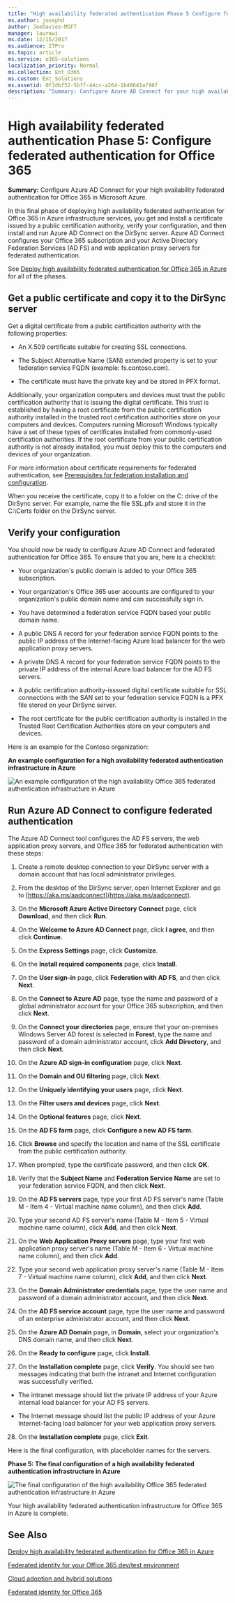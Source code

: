```yaml
---
title: "High availability federated authentication Phase 5 Configure federated authentication for Office 365"
ms.author: josephd
author: JoeDavies-MSFT
manager: laurawi
ms.date: 12/15/2017
ms.audience: ITPro
ms.topic: article
ms.service: o365-solutions
localization_priority: Normal
ms.collection: Ent_O365
ms.custom: Ent_Solutions
ms.assetid: 0f1dbf52-5bff-44cc-a264-1b48641af98f
description: "Summary: Configure Azure AD Connect for your high availability federated authentication for Office 365 in Microsoft Azure."
---
```


# High availability federated authentication Phase 5: Configure federated authentication for Office 365

 **Summary:** Configure Azure AD Connect for your high availability federated authentication for Office 365 in Microsoft Azure.
 
In this final phase of deploying high availability federated authentication for Office 365 in Azure infrastructure services, you get and install a certificate issued by a public certification authority, verify your configuration, and then install and run Azure AD Connect on the DirSync server. Azure AD Connect configures your Office 365 subscription and your Active Directory Federation Services (AD FS) and web application proxy servers for federated authentication.
  
See [Deploy high availability federated authentication for Office 365 in Azure](deploy-high-availability-federated-authentication-for-office-365-in-azure.md) for all of the phases.
  
## Get a public certificate and copy it to the DirSync server

Get a digital certificate from a public certification authority with the following properties:
  
- An X.509 certificate suitable for creating SSL connections.
    
- The Subject Alternative Name (SAN) extended property is set to your federation service FQDN (example: fs.contoso.com).
    
- The certificate must have the private key and be stored in PFX format.
    
Additionally, your organization computers and devices must trust the public certification authority that is issuing the digital certificate. This trust is established by having a root certificate from the public certification authority installed in the trusted root certification authorities store on your computers and devices. Computers running Microsoft Windows typically have a set of these types of certificates installed from commonly-used certification authorities. If the root certificate from your public certification authority is not already installed, you must deploy this to the computers and devices of your organization.
  
For more information about certificate requirements for federated authentication, see [Prerequisites for federation installation and configuration](https://docs.microsoft.com/azure/active-directory/connect/active-directory-aadconnect-prerequisites#prerequisites-for-federation-installation-and-configuration).
  
When you receive the certificate, copy it to a folder on the C: drive of the DirSync server. For example, name the file SSL.pfx and store it in the C:\\Certs folder on the DirSync server.
  
## Verify your configuration

You should now be ready to configure Azure AD Connect and federated authentication for Office 365. To ensure that you are, here is a checklist:
  
- Your organization's public domain is added to your Office 365 subscription.
    
- Your organization's Office 365 user accounts are configured to your organization's public domain name and can successfully sign in.
    
- You have determined a federation service FQDN based your public domain name.
    
- A public DNS A record for your federation service FQDN points to the public IP address of the Internet-facing Azure load balancer for the web application proxy servers.
    
- A private DNS A record for your federation service FQDN points to the private IP address of the internal Azure load balancer for the AD FS servers.
    
- A public certification authority-isssued digital certificate suitable for SSL connections with the SAN set to your federation service FQDN is a PFX file stored on your DirSync server.
    
- The root certificate for the public certification authority is installed in the Trusted Root Certification Authorities store on your computers and devices.
    
Here is an example for the Contoso organization:
  
**An example configuration for a high availability federated authentication infrastructure in Azure**

![An example configuration of the high availability Office 365 federated authentication infrastructure in Azure](images/ac1a6a0d-0156-4407-9336-6e4cd6db8633.png)
  
## Run Azure AD Connect to configure federated authentication

The Azure AD Connect tool configures the AD FS servers, the web application proxy servers, and Office 365 for federated authentication with these steps:
  
1. Create a remote desktop connection to your DirSync server with a domain account that has local administrator privileges.
    
2. From the desktop of the DirSync server, open Internet Explorer and go to [https://aka.ms/aadconnect](https://aka.ms/aadconnect).
    
3. On the **Microsoft Azure Active Directory Connect** page, click **Download**, and then click **Run**.
    
4. On the **Welcome to Azure AD Connect** page, click **I agree**, and then click **Continue.**
    
5. On the **Express Settings** page, click **Customize**.
    
6. On the **Install required components** page, click **Install**.
    
7. On the **User sign-in** page, click **Federation with AD FS**, and then click **Next**.
    
8. On the **Connect to Azure AD** page, type the name and password of a global administrator account for your Office 365 subscription, and then click **Next**.
    
9. On the **Connect your directories** page, ensure that your on-premises Windows Server AD forest is selected in **Forest**, type the name and password of a domain administrator account, click **Add Directory**, and then click **Next**.
    
10. On the **Azure AD sign-in configuration** page, click **Next**.
    
11. On the **Domain and OU filtering** page, click **Next**.
    
12. On the **Uniquely identifying your users** page, click **Next**.
    
13. On the **Filter users and devices** page, click **Next**.
    
14. On the **Optional features** page, click **Next**.
    
15. On the **AD FS farm** page, click **Configure a new AD FS farm**.
    
16. Click **Browse** and specify the location and name of the SSL certificate from the public certification authority.
    
17. When prompted, type the certificate password, and then click **OK**.
    
18. Verify that the **Subject Name** and **Federation Service Name** are set to your federation service FQDN, and then click **Next**.
    
19. On the **AD FS servers** page, type your first AD FS server's name (Table M - Item 4 - Virtual machine name column), and then click **Add**.
    
20. Type your second AD FS server's name (Table M - Item 5 - Virtual machine name column), click **Add**, and then click **Next**.
    
21. On the **Web Application Proxy servers** page, type your first web application proxy server's name (Table M - Item 6 - Virtual machine name column), and then click **Add**.
    
22. Type your second web application proxy server's name (Table M - Item 7 - Virtual machine name column), click **Add**, and then click **Next**.
    
23. On the **Domain Administrator credentials** page, type the user name and password of a domain administrator account, and then click **Next**.
    
24. On the **AD FS service account** page, type the user name and password of an enterprise administrator account, and then click **Next**.
    
25. On the **Azure AD Domain** page, in **Domain**, select your organization's DNS domain name, and then click **Next**.
    
26. On the **Ready to configure** page, click **Install**.
    
27. On the **Installation complete** page, click **Verify**. You should see two messages indicating that both the intranet and Internet configuration was successfully verified.
    
  - The intranet message should list the private IP address of your Azure internal load balancer for your AD FS servers.
    
  - The Internet message should list the public IP address of your Azure Internet-facing load balancer for your web application proxy servers.
    
28. On the **Installation complete** page, click **Exit**.
    
Here is the final configuration, with placeholder names for the servers.
  
**Phase 5: The final configuration of a high availability federated authentication infrastructure in Azure**

![The final configuration of the high availability Office 365 federated authentication infrastructure in Azure](images/c5da470a-f2aa-489a-a050-df09b4d641df.png)
  
Your high availability federated authentication infrastructure for Office 365 in Azure is complete.
  
## See Also

[Deploy high availability federated authentication for Office 365 in Azure](deploy-high-availability-federated-authentication-for-office-365-in-azure.md)
  
[Federated identity for your Office 365 dev/test environment](federated-identity-for-your-office-365-dev-test-environment.md)
  
[Cloud adoption and hybrid solutions](cloud-adoption-and-hybrid-solutions.md)

[Federated identity for Office 365](https://support.office.com/article/Understanding-Office-365-identity-and-Azure-Active-Directory-06a189e7-5ec6-4af2-94bf-a22ea225a7a9#bk_federated)


